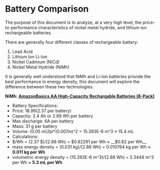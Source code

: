 # Battery Comparison

The purpose of this document is to analyze, at a very high level, the price-to-performance characteristics of nickel metal hydride, and lithium ion rechargeable batteries.

There are generally four different classes of rechargeable battery:

 1. Lead Acid
 2. Lithium Ion Li-Ion
 3. Nickel Cadmium (NiCd)
 4. Nickel Metal Hydride (NiMh)

It is generally well understood that NiMh and Li-Ion batteries provide the best performance in energy density, this document will explore the difference between these two technologies.

__NiMh: [AmazonBasics AA High-Capacity Rechargable Batteries (8-Pack)](https://www.amazon.com/AmazonBasics-High-Capacity-Rechargeable-Batteries-Pre-charged/dp/B00HZV9WTM/)__

 - Battery Specifications:
  - Price: $18.99 ($2.37 per battery)
  - Capacity: 2.4 Ah or 2.88 Wh per battery
  - Max discharge: 6A per battery
  - Mass: 31 g per battery
  - Volume: (0.05 m)*2*pi*(0.007m)^2 = 15.393E-6 m^3 ≈ 15.4 mL
 - Calculations:
  - $/Wh = (2.37 $)/(2.88 Wh) = $0.82291 per Wh ≈ __$0.82 per Wh__
  - mass energy density = (0.031 kg)/(2.88 Wh) = 0.010764 kg per Wh ≈ __0.011 kg per Wh__
  - volumetric energy density = (15.393E-6 m^3)/(2.88 Wh) = 5.3448 m^3 per Wh ≈ __5.3 mL per Wh__
 
